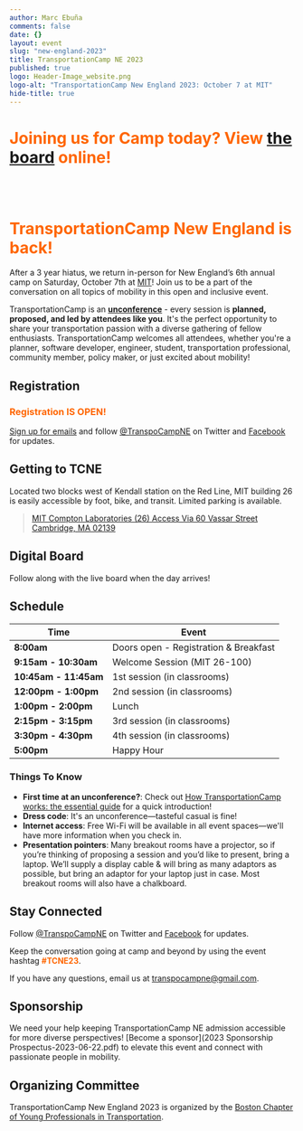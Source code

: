 ```yaml
---
author: Marc Ebuña
comments: false
date: {}
layout: event
slug: "new-england-2023"
title: TransportationCamp NE 2023
published: true
logo: Header-Image_website.png
logo-alt: "TransportationCamp New England 2023: October 7 at MIT"
hide-title: true
---
```



<h1 style="color: #FF6600;">Joining us for Camp today? View <a href="https://paper.dropbox.com/doc/TransportationCamp-NE-2023-UoLN61O0RtgD9EaxFGeFo">the board</a> online!</h1>
<br /> <br />


<h1 style="color: #FF6600;">TransportationCamp New England is back!</h1>

After a 3 year hiatus, we return in-person for New England’s 6th annual camp on Saturday, October 7th at [MIT](https://maps.app.goo.gl/9dkojPAdqRk4jbZt8)! Join us to be a part of the conversation on all topics of mobility in this open and inclusive event.

TransportationCamp is an **[unconference](https://en.wikipedia.org/wiki/Unconference)** - every session is **planned, proposed, and led by attendees like you**. It&#39;s the perfect opportunity to share your transportation passion with a diverse gathering of fellow enthusiasts. TransportationCamp welcomes all attendees, whether you&#39;re a planner, software developer, engineer, student, transportation professional, community member, policy maker, or just excited about mobility!

## Registration

<h3 style="color: #FF6600;">Registration IS OPEN!</h3>

<div id="eventbrite-widget-container-61410959834"></div>

<script src="https://www.eventbrite.com/static/widgets/eb_widgets.js"></script>

<script type="text/javascript">
    var exampleCallback = function() {
        console.log('Order complete!');
    };

    window.EBWidgets.createWidget({
        // Required
        widgetType: 'checkout',
        eventId: '61410959834',
        iframeContainerId: 'eventbrite-widget-container-61410959834',
        // Optional
        iframeContainerHeight: 425,  // Widget height in pixels. Defaults to a minimum of 425px if not provided
        onOrderComplete: exampleCallback  // Method called when an order has successfully completed
    });
</script>


[Sign up for emails](https://mailchi.mp/c4f666d15575/tcampne) and follow [@TranspoCampNE](https://twitter.com/TranspoCampNE) on Twitter and [Facebook](https://www.facebook.com/TranspoCampNE/) for updates.
## Getting to TCNE

Located two blocks west of Kendall station on the Red Line, MIT building 26 is easily accessible by foot, bike, and transit. Limited parking is available.

> [MIT Compton Laboratories (26)
> Access Via 60 Vassar Street
> Cambridge, MA 02139](https://maps.app.goo.gl/9dkojPAdqRk4jbZt8)

## Digital Board
Follow along with the live board when the day arrives!

## Schedule

| Time | Event |
|--------|--------|
| **8:00am** | Doors open - Registration & Breakfast
| **9:15am - 10:30am** | Welcome Session (MIT 26-100)
| **10:45am - 11:45am** | 1st session (in classrooms)
| **12:00pm - 1:00pm** | 2nd session (in classrooms)
| **1:00pm - 2:00pm** | Lunch
| **2:15pm - 3:15pm** | 3rd session (in classrooms)
| **3:30pm - 4:30pm** | 4th session (in classrooms)
| **5:00pm** | Happy Hour

### Things To Know

* **First time at an unconference?**: Check out [How TransportationCamp works: the essential guide](/2011/02/how-transportationcamp-works-the-essential-guide) for a quick introduction!
* **Dress code**: It's an unconference—tasteful casual is fine!
* **Internet access**: Free Wi-Fi will be available in all event spaces—we'll have more information when you check in.
* **Presentation pointers**: Many breakout rooms have a projector, so if you’re thinking of proposing a session and you’d like to present, bring a laptop. We’ll supply a display cable & will bring as many adaptors as possible, but bring an adaptor for your laptop just in case. Most breakout rooms will also have a chalkboard.

## Stay Connected

Follow [@TranspoCampNE](https://twitter.com/TranspoCampNE) on Twitter and [Facebook](https://www.facebook.com/TranspoCampNE/) for updates.

Keep the conversation going at camp and beyond by using the event hashtag <span style="color: #FF6600;">**#TCNE23**</span>.

If you have any questions, email us at <transpocampne@gmail.com>.

## Sponsorship

We need your help keeping TransportationCamp NE admission accessible for more diverse perspectives! [Become a sponsor](2023 Sponsorship Prospectus-2023-06-22.pdf) to elevate this event and connect with passionate people in mobility.

<style type="text/css">
.sponsors {
  text-align: center;
}

.sponsor {
  display: inline-block;
  padding: 0.5em;
  vertical-align: middle;
}

.platinum .sponsor {
  max-width: 300px;
}

.gold .sponsor {
  max-width: 250px;
}

.silver .sponsor {
  max-width: 200px;
}

.bronze .sponsor {
  max-width: 175px;
}
</style>


## Organizing Committee

TransportationCamp New England 2023 is organized by the [Boston Chapter of Young Professionals in Transportation](https://yptransportation.org/boston/).